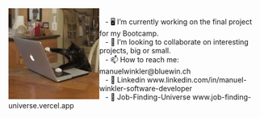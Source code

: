 

<img src="https://github.com/SwissCheese15/SwissCheese15/blob/main/208746.gif" align="left" width="180" height="180" margin-right="20"/>
<br>&nbsp;&nbsp;
- 🖥️ I’m currently working on the final project for my Bootcamp. <br>&nbsp;&nbsp;
- 💞️ I’m looking to collaborate on interesting projects, big or small.<br>&nbsp;&nbsp;
- 📫 How to reach me: manuelwinkler@bluewin.ch <br> &nbsp;&nbsp;
- 🏢 Linkedin www.linkedin.com/in/manuel-winkler-software-developer <br> &nbsp;&nbsp;
- 🚀 Job-Finding-Universe www.job-finding-universe.vercel.app

